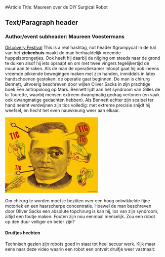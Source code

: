 #Article Title: Maureen over de DIY Surgical Robot

## Text/Paragraph header

### Author/event subheader: Maureen Voestermans

<!--body text has no tags-->
[Discovery Festival](http://www.discoveryfestival.nl/)
This is a real hashtag, not header \#grumpycat
In de hal van het **ziekenhuis** maakt de man herhaaldelijk vreemde huppelsprongetjes. Ook heeft hij daarbij de nijging om steeds naar de grond te duiken alsof hij iets opraapt en om met twee vingers tegelijkertijd de muur aan te raken. Als de man de operatiekamer inloopt gaat hij ook ineens vreemde pikkende bewegingen maken met zijn handen, inmiddels in latex handschoenen gestoken: de operatie gaat beginnen. De man is chirurg Bennett, uitvoerig beschreven door wijlen Oliver Sacks in zijn prachtige boek Een antropoloog op Mars. Bennett lijdt aan het syndroom van Gilles de la Tourette, waarbij mensen extreem dwangmatig gedrag vertonen (en vaak ook dwangmatige gedachten hebben). Als Bennett echter zijn scalpel ter hand neemt verdwijnen zijn tics volledig: met extreme precisie snijdt hij weefsel, en hecht het even nauwkeurig weer aan elkaar.

![**Bold Caption title** + photographer name](imgs/example.jpg "Caption title, photographer name")

Om chirurg te worden moet je bezitten over een hoog ontwikkelde fijne motoriek en een haarscherpe concentratie. Hoewel de man beschreven door Oliver Sacks een absolute topchirurg is kan hij, los van zijn syndroom, altijd een foutje maken. Fouten zijn nou eenmaal menselijk. Zou een robot op den duur veiliger en beter zijn?

#### Druifjes hechten
Technisch gezien zijn robots goed in staat tot heel secuur werk. Kijk maar eens naar deze video waarin een robot een ontvelt druifje weer vastnaait: